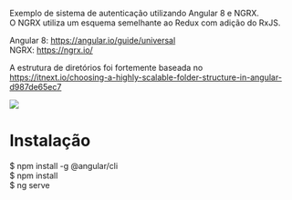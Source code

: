 Exemplo de sistema de autenticação utilizando Angular 8 e NGRX.  
O NGRX utiliza um esquema semelhante ao Redux com adição do RxJS.
  
Angular 8: https://angular.io/guide/universal  
NGRX: https://ngrx.io/  

A estrutura de diretórios foi fortemente baseada no 
https://itnext.io/choosing-a-highly-scalable-folder-structure-in-angular-d987de65ec7  

![](https://i.imgur.com/tRFy2L5.png)

# Instalação 

$ npm install -g @angular/cli  
$ npm install  
$ ng serve  